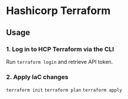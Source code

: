 # Hashicorp Terraform

## Usage

### 1. Log in to HCP Terraform via the CLI

Run `terraform login` and retrieve API token.

### 2. Apply IaC changes

`terraform init`
`terraform plan`
`terraform apply`
